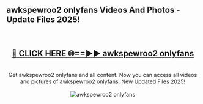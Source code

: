 <h2>awkspewroo2 onlyfans Videos And Photos - Update Files 2025!</h2>
<br>
<div align="center">
<h2><a href="https://linkcuts.com/hfmhzwbr" rel="nofollow">🔴 CLICK HERE 🌐==►► awkspewroo2 onlyfans</a></h2>
<br>
Get awkspewroo2 onlyfans and all content. Now you can access all videos and pictures of awkspewroo2 onlyfans. New Updated Files 2025!
<br>
<br>
<a href="https://linkcuts.com/hfmhzwbr" rel="nofollow" data-target="animated-image.originalLink"><img src="https://i.ibb.co.com/WyWwxjT/player-gif2.gif" alt="awkspewroo2 onlyfans" style="max-width: 100%; display: inline-block;" data-target="animated-image.originalImage"></a>
</div>
<br>
